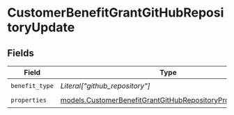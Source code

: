 # CustomerBenefitGrantGitHubRepositoryUpdate


## Fields

| Field                                                                                                                            | Type                                                                                                                             | Required                                                                                                                         | Description                                                                                                                      |
| -------------------------------------------------------------------------------------------------------------------------------- | -------------------------------------------------------------------------------------------------------------------------------- | -------------------------------------------------------------------------------------------------------------------------------- | -------------------------------------------------------------------------------------------------------------------------------- |
| `benefit_type`                                                                                                                   | *Literal["github_repository"]*                                                                                                   | :heavy_check_mark:                                                                                                               | N/A                                                                                                                              |
| `properties`                                                                                                                     | [models.CustomerBenefitGrantGitHubRepositoryPropertiesUpdate](../models/customerbenefitgrantgithubrepositorypropertiesupdate.md) | :heavy_check_mark:                                                                                                               | N/A                                                                                                                              |
